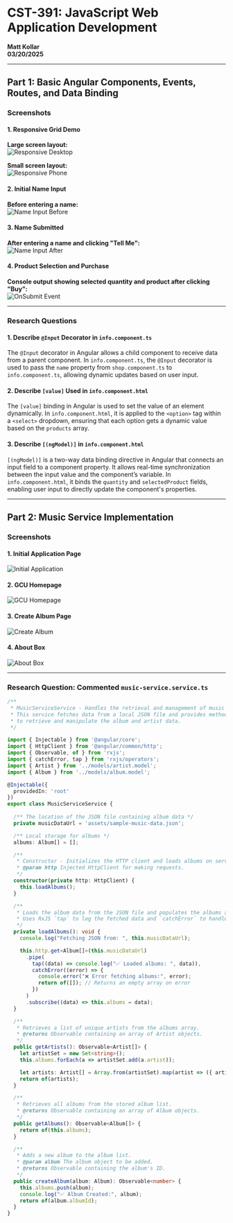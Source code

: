 # CST-391: JavaScript Web Application Development  
**Matt Kollar**  
**03/20/2025**  

---

## Part 1: Basic Angular Components, Events, Routes, and Data Binding  

### Screenshots  

#### 1. Responsive Grid Demo  
**Large screen layout:**  
![Responsive Desktop](./screenshots/responsive-desktop.png)  

**Small screen layout:**  
![Responsive Phone](./screenshots/responsive-phone.png)  

#### 2. Initial Name Input  
**Before entering a name:**  
![Name Input Before](./screenshots/name-before.png)  

#### 3. Name Submitted  
**After entering a name and clicking "Tell Me":**  
![Name Input After](./screenshots/name-after-with-store-showing-after-onclick.png)  

#### 4. Product Selection and Purchase  
**Console output showing selected quantity and product after clicking "Buy":**  
![OnSubmit Event](./screenshots/onsubmit-showing-quantity-product-selected.png)  

---

### Research Questions  

#### 1. Describe `@Input` Decorator in `info.component.ts`  
The `@Input` decorator in Angular allows a child component to receive data from a parent component. In `info.component.ts`, the `@Input` decorator is used to pass the `name` property from `shop.component.ts` to `info.component.ts`, allowing dynamic updates based on user input.

#### 2. Describe `[value]` Used in `info.component.html`  
The `[value]` binding in Angular is used to set the value of an element dynamically. In `info.component.html`, it is applied to the `<option>` tag within a `<select>` dropdown, ensuring that each option gets a dynamic value based on the `products` array.

#### 3. Describe `[(ngModel)]` in `info.component.html`  
`[(ngModel)]` is a two-way data binding directive in Angular that connects an input field to a component property. It allows real-time synchronization between the input value and the component’s variable. In `info.component.html`, it binds the `quantity` and `selectedProduct` fields, enabling user input to directly update the component's properties.

---

## Part 2: Music Service Implementation  

### Screenshots  

#### 1. Initial Application Page  
![Initial Application](/screenshots/homepage.png)  

#### 2. GCU Homepage  
![GCU Homepage](/screenshots/GCU-homepage.png)  

#### 3. Create Album Page  
![Create Album](/screenshots/create-album-page.png)  

#### 4. About Box  
![About Box](/screenshots/about-box.png)  

---

### Research Question: Commented `music-service.service.ts`  

```typescript
/**
 * MusicServiceService - Handles the retrieval and management of music data.
 * This service fetches data from a local JSON file and provides methods 
 * to retrieve and manipulate the album and artist data.
 */

import { Injectable } from '@angular/core';
import { HttpClient } from '@angular/common/http';
import { Observable, of } from 'rxjs';
import { catchError, tap } from 'rxjs/operators';
import { Artist } from '../models/artist.model';
import { Album } from '../models/album.model';

@Injectable({
  providedIn: 'root'
})
export class MusicServiceService {
  
  /** The location of the JSON file containing album data */
  private musicDataUrl = 'assets/sample-music-data.json';

  /** Local storage for albums */
  albums: Album[] = [];

  /**
   * Constructor - Initializes the HTTP client and loads albums on service creation.
   * @param http Injected HttpClient for making requests.
   */
  constructor(private http: HttpClient) {
    this.loadAlbums();
  }

  /**
   * Loads the album data from the JSON file and populates the albums array.
   * Uses RxJS `tap` to log the fetched data and `catchError` to handle errors.
   */
  private loadAlbums(): void {
    console.log("Fetching JSON from: ", this.musicDataUrl);

    this.http.get<Album[]>(this.musicDataUrl)
      .pipe(
        tap((data) => console.log("✅ Loaded albums: ", data)),
        catchError((error) => {
          console.error("❌ Error fetching albums:", error);
          return of([]); // Returns an empty array on error
        })
      )
      .subscribe((data) => this.albums = data);
  }

  /**
   * Retrieves a list of unique artists from the albums array.
   * @returns Observable containing an array of Artist objects.
   */
  public getArtists(): Observable<Artist[]> {
    let artistSet = new Set<string>();
    this.albums.forEach(a => artistSet.add(a.artist));

    let artists: Artist[] = Array.from(artistSet).map(artist => ({ artist }));
    return of(artists);
  }

  /**
   * Retrieves all albums from the stored album list.
   * @returns Observable containing an array of Album objects.
   */
  public getAlbums(): Observable<Album[]> {
    return of(this.albums);
  }

  /**
   * Adds a new album to the album list.
   * @param album The album object to be added.
   * @returns Observable containing the album's ID.
   */
  public createAlbum(album: Album): Observable<number> {
    this.albums.push(album);
    console.log("✅ Album Created:", album);
    return of(album.albumId);
  }
}
